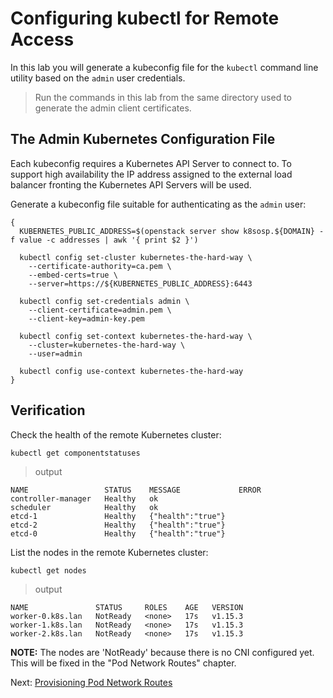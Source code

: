 # Configuring kubectl for Remote Access

In this lab you will generate a kubeconfig file for the `kubectl` command line utility based on the `admin` user credentials.

> Run the commands in this lab from the same directory used to generate the admin client certificates.

## The Admin Kubernetes Configuration File

Each kubeconfig requires a Kubernetes API Server to connect to. To support high availability the IP address assigned to the external load balancer fronting the Kubernetes API Servers will be used.

Generate a kubeconfig file suitable for authenticating as the `admin` user:

```
{
  KUBERNETES_PUBLIC_ADDRESS=$(openstack server show k8sosp.${DOMAIN} -f value -c addresses | awk '{ print $2 }')

  kubectl config set-cluster kubernetes-the-hard-way \
    --certificate-authority=ca.pem \
    --embed-certs=true \
    --server=https://${KUBERNETES_PUBLIC_ADDRESS}:6443

  kubectl config set-credentials admin \
    --client-certificate=admin.pem \
    --client-key=admin-key.pem

  kubectl config set-context kubernetes-the-hard-way \
    --cluster=kubernetes-the-hard-way \
    --user=admin

  kubectl config use-context kubernetes-the-hard-way
}
```

## Verification

Check the health of the remote Kubernetes cluster:

```
kubectl get componentstatuses
```

> output

```
NAME                 STATUS    MESSAGE             ERROR
controller-manager   Healthy   ok
scheduler            Healthy   ok
etcd-1               Healthy   {"health":"true"}
etcd-2               Healthy   {"health":"true"}
etcd-0               Healthy   {"health":"true"}
```

List the nodes in the remote Kubernetes cluster:

```
kubectl get nodes
```

> output

```
NAME               STATUS     ROLES    AGE   VERSION
worker-0.k8s.lan   NotReady   <none>   17s   v1.15.3
worker-1.k8s.lan   NotReady   <none>   17s   v1.15.3
worker-2.k8s.lan   NotReady   <none>   17s   v1.15.3
```

**NOTE:** The nodes are 'NotReady' because there is no CNI configured yet.
This will be fixed in the "Pod Network Routes" chapter.

Next: [Provisioning Pod Network Routes](11-pod-network-routes.md)
